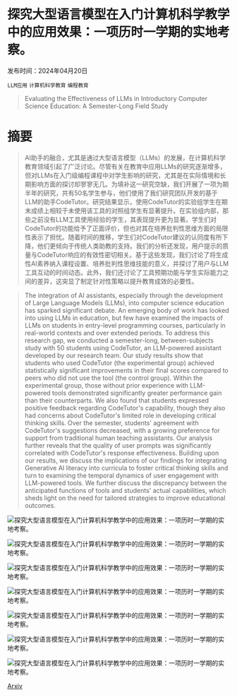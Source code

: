 # 探究大型语言模型在入门计算机科学教学中的应用效果：一项历时一学期的实地考察。

发布时间：2024年04月20日

`LLM应用` `计算机科学教育` `编程教育`

> Evaluating the Effectiveness of LLMs in Introductory Computer Science Education: A Semester-Long Field Study

# 摘要

> AI助手的融合，尤其是通过大型语言模型（LLMs）的发展，在计算机科学教育领域引起了广泛讨论。尽管有关在教育中应用LLMs的研究逐渐增多，但对LLMs在入门级编程课程中对学生影响的研究，尤其是在实际情境和长期影响方面的探讨却寥寥无几。为填补这一研究空缺，我们开展了一项为期半年的研究，共有50名学生参与，他们使用了我们研究团队开发的基于LLM的助手CodeTutor。研究结果显示，使用CodeTutor的实验组学生在期末成绩上相较于未使用该工具的对照组学生有显著提升。在实验组内部，那些之前没有LLM工具使用经验的学生，其表现提升更为显著。学生们对CodeTutor的功能给予了正面评价，但也对其在培养批判性思维方面的局限性表示了担忧。随着时间的推移，学生们对CodeTutor建议的认同度有所下降，他们更倾向于传统人类助教的支持。我们的分析还发现，用户提示的质量与CodeTutor响应的有效性密切相关。基于这些发现，我们讨论了将生成性AI素养纳入课程设置、培养批判性思维技能的意义，并探讨了用户与LLM工具互动的时间动态。此外，我们还讨论了工具预期功能与学生实际能力之间的差异，这突显了制定针对性策略以提升教育成效的必要性。

> The integration of AI assistants, especially through the development of Large Language Models (LLMs), into computer science education has sparked significant debate. An emerging body of work has looked into using LLMs in education, but few have examined the impacts of LLMs on students in entry-level programming courses, particularly in real-world contexts and over extended periods. To address this research gap, we conducted a semester-long, between-subjects study with 50 students using CodeTutor, an LLM-powered assistant developed by our research team. Our study results show that students who used CodeTutor (the experimental group) achieved statistically significant improvements in their final scores compared to peers who did not use the tool (the control group). Within the experimental group, those without prior experience with LLM-powered tools demonstrated significantly greater performance gain than their counterparts. We also found that students expressed positive feedback regarding CodeTutor's capability, though they also had concerns about CodeTutor's limited role in developing critical thinking skills. Over the semester, students' agreement with CodeTutor's suggestions decreased, with a growing preference for support from traditional human teaching assistants. Our analysis further reveals that the quality of user prompts was significantly correlated with CodeTutor's response effectiveness. Building upon our results, we discuss the implications of our findings for integrating Generative AI literacy into curricula to foster critical thinking skills and turn to examining the temporal dynamics of user engagement with LLM-powered tools. We further discuss the discrepancy between the anticipated functions of tools and students' actual capabilities, which sheds light on the need for tailored strategies to improve educational outcomes.

![探究大型语言模型在入门计算机科学教学中的应用效果：一项历时一学期的实地考察。](../../../paper_images/2404.13414/x1.png)

![探究大型语言模型在入门计算机科学教学中的应用效果：一项历时一学期的实地考察。](../../../paper_images/2404.13414/x6.png)

![探究大型语言模型在入门计算机科学教学中的应用效果：一项历时一学期的实地考察。](../../../paper_images/2404.13414/x7.png)

![探究大型语言模型在入门计算机科学教学中的应用效果：一项历时一学期的实地考察。](../../../paper_images/2404.13414/x8.png)

![探究大型语言模型在入门计算机科学教学中的应用效果：一项历时一学期的实地考察。](../../../paper_images/2404.13414/x9.png)

![探究大型语言模型在入门计算机科学教学中的应用效果：一项历时一学期的实地考察。](../../../paper_images/2404.13414/x10.png)

![探究大型语言模型在入门计算机科学教学中的应用效果：一项历时一学期的实地考察。](../../../paper_images/2404.13414/x11.png)

[Arxiv](https://arxiv.org/abs/2404.13414)